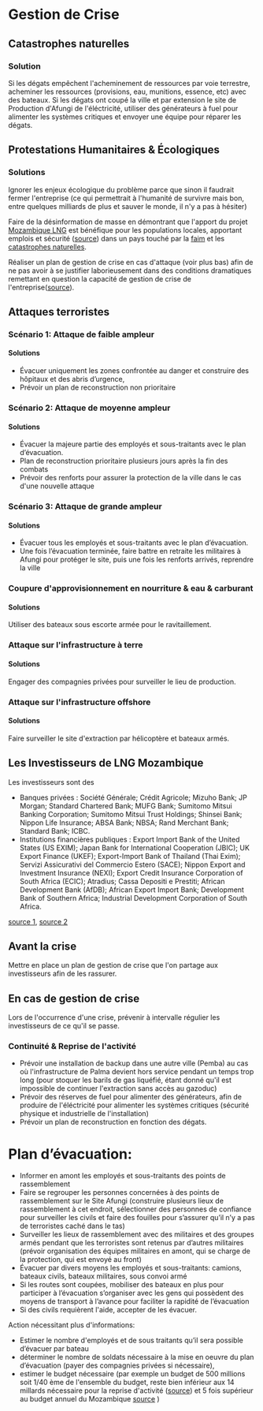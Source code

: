 

# Gestion de Crise 

## Catastrophes naturelles

### Solution

Si les dégats empêchent l'acheminement de ressources par voie terrestre, acheminer les ressources (provisions, eau, munitions, essence, etc) avec des bateaux.
Si les dégats ont coupé la ville et par extension le site de Production d'Afungi de l'éléctricité, utiliser des générateurs à fuel pour alimenter les systèmes critiques et envoyer une équipe pour réparer les dégats.

## Protestations Humanitaires & Écologiques

### Solutions

Ignorer les enjeux écologique du problème parce que sinon il faudrait fermer l'entreprise (ce qui permettrait à l'humanité de survivre mais bon, entre quelques milliards de plus et sauver le monde, il n'y a pas à hésiter)

Faire de la désinformation de masse en démontrant que l'apport du projet [Mozambique LNG](https://www.mozambiquelng.co.mz/sustainability/) est bénéfique pour les populations locales, apportant emplois et sécurité ([source](https://reporterre.net/Au-Mozambique-Total-se-substitue-a-l-Etat)) dans un pays touché par la [faim](https://hungermap.wfp.org/) et les [catastrophes naturelles](https://reliefweb.int/report/mozambique/mozambique-africa-2021-22-floods-and-cyclones-revised-emergency-appeal-n-mdrmz016).


Réaliser un plan de gestion de crise en cas d'attaque (voir plus bas) afin de ne pas avoir à se justifier laborieusement dans des conditions dramatiques remettant en question la capacité de gestion de crise de l'entreprise([source](https://totalenergies.com/fr/medias/actualite/communiques-presse/mozambique-lng-mise-au-point-totalenergies)).




## Attaques terroristes

### Scénario 1: Attaque de faible ampleur

#### Solutions
* Évacuer uniquement les zones confrontée au danger et construire des hôpitaux et des abris d’urgence, 
* Prévoir un plan de reconstruction non prioritaire

### Scénario 2: Attaque de moyenne ampleur
#### Solutions

* Évacuer la majeure partie des employés et sous-traitants avec le plan d’évacuation.
* Plan de reconstruction prioritaire plusieurs jours après la fin des combats
* Prévoir des renforts pour assurer la protection de la ville dans le cas d'une nouvelle attaque

### Scénario 3: Attaque de grande ampleur

#### Solutions
* Évacuer tous les employés et sous-traitants avec le plan d’évacuation.
* Une fois l’évacuation terminée, faire battre en retraite les militaires à Afungi pour protéger le site, puis une fois les renforts arrivés, reprendre la ville

### Coupure d'approvisionnement en nourriture & eau & carburant
#### Solutions
Utiliser des bateaux sous escorte armée pour le ravitaillement.

### Attaque sur l'infrastructure à terre


#### Solutions
Engager des compagnies privées pour surveiller le lieu de production.

### Attaque sur l'infrastructure offshore


#### Solutions
Faire surveiller le site d'extraction par hélicoptère et bateaux armés.


## Les Investisseurs de LNG Mozambique

Les investisseurs sont des 
* Banques privées : Société Générale; Crédit Agricole; Mizuho Bank; JP Morgan; Standard Chartered Bank; MUFG Bank; Sumitomo Mitsui Banking Corporation; Sumitomo Mitsui Trust Holdings; Shinsei Bank; Nippon Life Insurance; ABSA Bank; NBSA; Rand Merchant Bank; Standard Bank; ICBC.
* Institutions financières publiques : Export Import Bank of the United States (US EXIM); Japan Bank for International Cooperation (JBIC); UK Export Finance (UKEF); Export-Import Bank of Thailand (Thai Exim); Servizi Assicurativi del Commercio Estero (SACE); Nippon Export and Investment Insurance (NEXI); Export Credit Insurance Corporation of South Africa (ECIC); Atradius; Cassa Depositi e Prestiti; African Development Bank (AfDB); African Export Import Bank; Development Bank of Southern Africa; Industrial Development Corporation of South Africa. 

[source 1](https://www.afdb.org/sites/default/files/documents/projects-and-operations/mozambique_-_mozambique_lng_area_1_-_psn_compressed.pdf), [source 2](https://www.ldh-france.org/projet-de-totalenergies-mozambique-lng/)

## Avant la crise
Mettre en place un plan de gestion de crise que l'on partage aux investisseurs afin de les rassurer. 

## En cas de gestion de crise
Lors de l'occurrence d'une crise, prévenir à intervalle régulier les investisseurs de ce qu'il se passe.





### Continuité & Reprise de l'activité

* Prévoir une installation de backup dans une autre ville (Pemba) au cas où l'infrastructure de Palma devient hors service pendant un temps trop long (pour stoquer les barils de gas liquéfié, étant donné qu'il est impossible de continuer l'extraction sans accès au gazoduc)
* Prévoir des réserves de fuel pour alimenter des générateurs, afin de produire de l'éléctricité pour alimenter les systèmes critiques (sécurité physique et industrielle de l'installation)
* Prévoir un plan de reconstruction en fonction des dégats.

# Plan d’évacuation:
* Informer en amont les employés et sous-traitants des points de rassemblement
* Faire se regrouper les personnes concernées à des points de rassemblement sur le Site Afungi (construire plusieurs lieux de rassemblement à cet endroit, sélectionner des personnes de confiance pour surveiller les civils et faire des fouilles pour s’assurer qu’il n’y a pas de terroristes caché dans le tas)
* Surveiller les lieux de rassemblement avec des militaires et des groupes armés pendant que les terroristes sont retenus par d’autres militaires (prévoir organisation des équipes militaires en amont, qui se charge de la protection, qui est envoyé au front)
* Évacuer par divers moyens les employés et sous-traitants: camions, bateaux civils, bateaux militaires, sous convoi armé
* Si les routes sont coupées, mobiliser des bateaux en plus pour participer à l’évacuation
s’organiser avec les gens qui possèdent des moyens de transport à l’avance pour faciliter la rapidité de l’évacuation
* Si des civils requièrent l'aide, accepter de les évacuer.

Action nécessitant plus d'informations: 
* Estimer le nombre d'employés et de sous traitants qu’il sera possible d’évacuer par bateau
* déterminer le nombre de soldats nécessaire à la mise en oeuvre du plan d’évacuation (payer des compagnies privées si nécessaire), 
* estimer le budget nécessaire (par exemple un budget de 500 millions soit 1/40 ème de l'ensemble du budget, reste bien inférieur aux 14 millards nécessaire pour la reprise d'activité ([source](https://www.ldh-france.org/projet-de-totalenergies-mozambique-lng/)) et 5 fois supérieur au budget annuel du Mozambique [source](https://fr.wikipedia.org/wiki/Forces_arm%C3%A9es_du_Mozambique#:~:text=Elles%20comprennent%20un%20total%20de,conscription%20est%20obligatoire%20au%20Mozambique.) )
